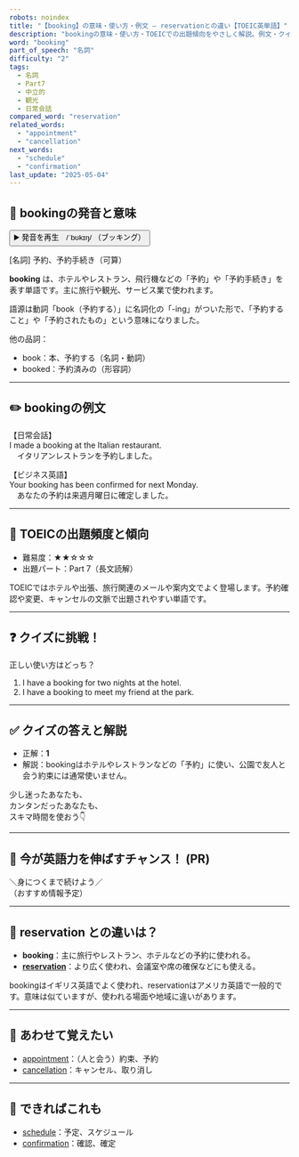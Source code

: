 ```yaml
---
robots: noindex
title: "【booking】の意味・使い方・例文 ― reservationとの違い【TOEIC英単語】"
description: "bookingの意味・使い方・TOEICでの出題傾向をやさしく解説。例文・クイズ付きでreservationとの違いもわかりやすく学べます。"
word: "booking"
part_of_speech: "名詞"
difficulty: "2"
tags:
  - 名詞
  - Part7
  - 中立的
  - 観光
  - 日常会話
compared_word: "reservation"
related_words:
  - "appointment"
  - "cancellation"
next_words:
  - "schedule"
  - "confirmation"
last_update: "2025-05-04"
---
```


## 🔰 bookingの発音と意味

<button class="play-audio" onclick="playTTS('booking')">
  <span class="play-audio-main">
    ▶️ 発音を再生　/ˈbʊkɪŋ/
  </span>
  <span class="play-audio-sub">
    （ブッキング）
  </span>
</button>

[名詞] 予約、予約手続き（可算）

**booking** は、ホテルやレストラン、飛行機などの「予約」や「予約手続き」を表す単語です。主に旅行や観光、サービス業で使われます。

語源は動詞「book（予約する）」に名詞化の「-ing」がついた形で、「予約すること」や「予約されたもの」という意味になりました。

他の品詞：  
- book：本、予約する（名詞・動詞）
- booked：予約済みの（形容詞）

---

## ✏️ bookingの例文

【日常会話】  
I made a booking at the Italian restaurant.  
　イタリアンレストランを予約しました。

【ビジネス英語】  
Your booking has been confirmed for next Monday.  
　あなたの予約は来週月曜日に確定しました。

---

## 🎯 TOEICの出題頻度と傾向

- 難易度：★★☆☆☆
- 出題パート：Part 7（長文読解）

TOEICではホテルや出張、旅行関連のメールや案内文でよく登場します。予約確認や変更、キャンセルの文脈で出題されやすい単語です。

---

## ❓ クイズに挑戦！

正しい使い方はどっち？

1. I have a booking for two nights at the hotel.  
2. I have a booking to meet my friend at the park.

---

## ✅ クイズの答えと解説

- 正解：**1**
- 解説：bookingはホテルやレストランなどの「予約」に使い、公園で友人と会う約束には通常使いません。

少し迷ったあなたも、  
カンタンだったあなたも、  
スキマ時間を使おう👇️

---

## 🚀 今が英語力を伸ばすチャンス！ (PR)

<div class="info-center">
＼身につくまで続けよう／<br>  
（おすすめ情報予定）
</div>

---

## 🤔  reservation との違いは？

- **booking**：主に旅行やレストラン、ホテルなどの予約に使われる。
- **[reservation](/word/reservation)**：より広く使われ、会議室や席の確保などにも使える。

bookingはイギリス英語でよく使われ、reservationはアメリカ英語で一般的です。意味は似ていますが、使われる場面や地域に違いがあります。

---

## 🧩 あわせて覚えたい

- [appointment](/word/appointment)：（人と会う）約束、予約
- [cancellation](/word/cancellation)：キャンセル、取り消し

---

## 📖 できればこれも

- [schedule](/word/schedule)：予定、スケジュール
- [confirmation](/word/confirmation)：確認、確定
<!-- cvid: aid17_bid24 -->
